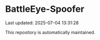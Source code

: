# BattleEye-Spoofer

Last updated: 2025-07-04 13:31:28

This repository is automatically maintained.
